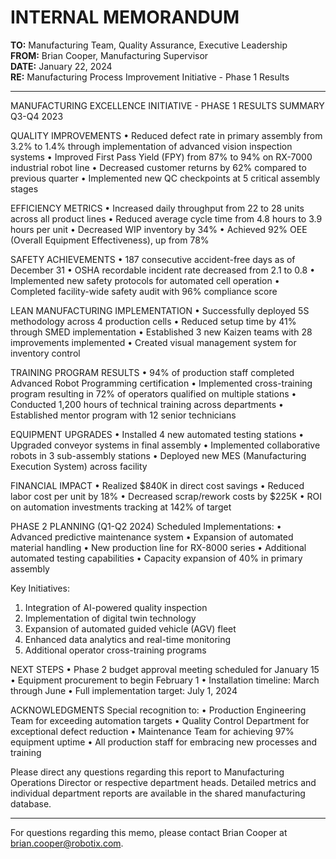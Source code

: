 # INTERNAL MEMORANDUM

**TO:** Manufacturing Team, Quality Assurance, Executive Leadership  
**FROM:** Brian Cooper, Manufacturing Supervisor  
**DATE:** January 22, 2024  
**RE:** Manufacturing Process Improvement Initiative - Phase 1 Results

---

MANUFACTURING EXCELLENCE INITIATIVE - PHASE 1 RESULTS SUMMARY
Q3-Q4 2023

QUALITY IMPROVEMENTS
• Reduced defect rate in primary assembly from 3.2% to 1.4% through implementation of advanced vision inspection systems
• Improved First Pass Yield (FPY) from 87% to 94% on RX-7000 industrial robot line
• Decreased customer returns by 62% compared to previous quarter
• Implemented new QC checkpoints at 5 critical assembly stages

EFFICIENCY METRICS
• Increased daily throughput from 22 to 28 units across all product lines
• Reduced average cycle time from 4.8 hours to 3.9 hours per unit
• Decreased WIP inventory by 34%
• Achieved 92% OEE (Overall Equipment Effectiveness), up from 78%

SAFETY ACHIEVEMENTS
• 187 consecutive accident-free days as of December 31
• OSHA recordable incident rate decreased from 2.1 to 0.8
• Implemented new safety protocols for automated cell operation
• Completed facility-wide safety audit with 96% compliance score

LEAN MANUFACTURING IMPLEMENTATION
• Successfully deployed 5S methodology across 4 production cells
• Reduced setup time by 41% through SMED implementation
• Established 3 new Kaizen teams with 28 improvements implemented
• Created visual management system for inventory control

TRAINING PROGRAM RESULTS
• 94% of production staff completed Advanced Robot Programming certification
• Implemented cross-training program resulting in 72% of operators qualified on multiple stations
• Conducted 1,200 hours of technical training across departments
• Established mentor program with 12 senior technicians

EQUIPMENT UPGRADES
• Installed 4 new automated testing stations
• Upgraded conveyor systems in final assembly
• Implemented collaborative robots in 3 sub-assembly stations
• Deployed new MES (Manufacturing Execution System) across facility

FINANCIAL IMPACT
• Realized $840K in direct cost savings
• Reduced labor cost per unit by 18%
• Decreased scrap/rework costs by $225K
• ROI on automation investments tracking at 142% of target

PHASE 2 PLANNING (Q1-Q2 2024)
Scheduled Implementations:
• Advanced predictive maintenance system
• Expansion of automated material handling
• New production line for RX-8000 series
• Additional automated testing capabilities
• Capacity expansion of 40% in primary assembly

Key Initiatives:
1. Integration of AI-powered quality inspection
2. Implementation of digital twin technology
3. Expansion of automated guided vehicle (AGV) fleet
4. Enhanced data analytics and real-time monitoring
5. Additional operator cross-training programs

NEXT STEPS
• Phase 2 budget approval meeting scheduled for January 15
• Equipment procurement to begin February 1
• Installation timeline: March through June
• Full implementation target: July 1, 2024

ACKNOWLEDGMENTS
Special recognition to:
• Production Engineering Team for exceeding automation targets
• Quality Control Department for exceptional defect reduction
• Maintenance Team for achieving 97% equipment uptime
• All production staff for embracing new processes and training

Please direct any questions regarding this report to Manufacturing Operations Director or respective department heads. Detailed metrics and individual department reports are available in the shared manufacturing database.

---

For questions regarding this memo, please contact Brian Cooper at brian.cooper@robotix.com.
